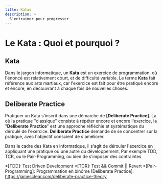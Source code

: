 ```yaml
---
title: Katas
description: >
  S'entrainer pour progresser 
---
```

# Le Kata : Quoi et pourquoi ? 

## Kata
Dans le jargon informatique, un **Kata** est un exercice de programmation, où l'énoncé est relativement court,
et de difficulté variable.
Le terme **Kata** fait référence aux arts martiaux, car l'exercice est fait pour être pratiqué encore et encore, en 
découvrant à chaque fois de nouvelles choses.

<!--
Un kata de code est un exercice de programmation qui permet aux programmeuses et aux programmeurs de perfectionner 
leurs compétences à travers la pratique et la répétition. Le terme a probablement été inventé par Dave Thomas, co-auteur 
du livre The Pragmatic Programmer1, s'appuyant sur une métaphore du concept japonais de kata dans les arts martiaux.
 En octobre 2011, Dave Thomas a publié sur son site une compilation de 21 katas2.
 -->
 
## Deliberate Practice

Pratiquer un Kata s'inscrit dans une démarche de **[Deliberate Practice]**.
Là où la pratique "classique" consiste à répéter encore et encore l'exercice, la "**Deliberate Practice**" est une approche
réfléchie et systématique du déroulé de l'exercice.
**Deliberate Practice** demande de se concentrer sur la pratique, avec l'objectif conscient de s'améliorer.

Dans le cadre des Kata en informatique, il s'agit de dérouler l'exercice en appliquant une pratique ou une autre du développement,
Par exemple TDD, TCR, ou le Pair-Programming, ou bien de s'imposer des contraintes  



*[TDD]: Test Driven Development
*[TCR]: Test && Commit || Revert
*[Pair-Programming]: Programmation en binôme
[Deliberate Practice]: https://jamesclear.com/deliberate-practice-theory
<!--
    
    🐱‍🥋 TEST 
    
    🧩 Serious Game |
     
    👨‍🏫 👩‍🏫 Présentation | 💻 Pratique | 🐱‍👤 Kata 🥋
    
    ☕ Echanges & Discussions | 👨‍🏫 👩‍🏫 Présentation | 💻 Pratique | 🐱‍👤 Kata
    
    🧩 Serious Game | 👨‍🏫 👩‍🏫 Présentation | 💻 🖥️ ⌨ Pratique | ⚙️🛠️⚗️ Outillage | ☕ Echanges & Discussions | 🐱‍👤 🥋  Kata
    -->